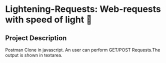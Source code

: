 # Lightening-Requests: Web-requests with speed of light 🚀

## Project Description
Postman Clone in javascript.
An user can perform GET/POST Requests.The output is shown in textarea.



